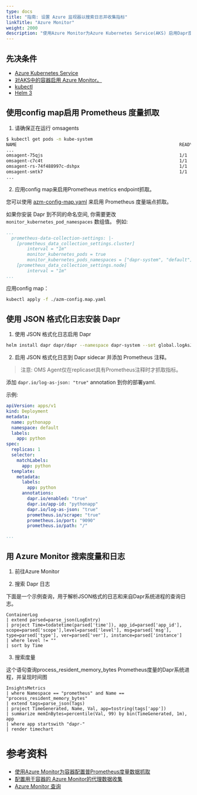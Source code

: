 ```yaml
---
type: docs
title: "指南: 设置 Azure 监视器以搜索日志并收集指标"
linkTitle: "Azure Monitor"
weight: 2000
description: "使用Azure Monitor为Azure Kubernetes Service(AKS) 启用Dapr度量和日志"
---
```


## 先决条件

- [Azure Kubernetes Service](https://docs.microsoft.com/en-us/azure/aks/)
- [对AKS中的容器启用 Azure Monitor。](https://docs.microsoft.com/en-us/azure/azure-monitor/insights/container-insights-overview)
- [kubectl](https://kubernetes.io/docs/tasks/tools/)
- [Helm 3](https://helm.sh/)

## 使用config map启用 Prometheus 度量抓取

1. 请确保正在运行 omsagents

```bash
$ kubectl get pods -n kube-system
NAME                                                              READY   STATUS    RESTARTS   AGE
...
omsagent-75qjs                                                    1/1     Running   1          44h
omsagent-c7c4t                                                    1/1     Running   0          44h
omsagent-rs-74f488997c-dshpx                                      1/1     Running   1          44h
omsagent-smtk7                                                    1/1     Running   1          44h
...
```

2. 应用config map来启用Prometheus metrics endpoint抓取。

您可以使用 [azm-config-map.yaml](/docs/azm-config-map.yaml) 来启用 Prometheus 度量端点抓取。

如果你安装 Dapr 到不同的命名空间, 你需要更改 `monitor_kubernetes_pod_namespaces` 数组值。 例如:

```yaml
...
  prometheus-data-collection-settings: |-
    [prometheus_data_collection_settings.cluster]
        interval = "1m"
        monitor_kubernetes_pods = true
        monitor_kubernetes_pods_namespaces = ["dapr-system", "default"]
    [prometheus_data_collection_settings.node]
        interval = "1m"
...
```

应用config map：

```bash
kubectl apply -f ./azm-config.map.yaml
```

## 使用 JSON 格式化日志安装 Dapr

1. 使用 JSON 格式化日志启用 Dapr

```bash
helm install dapr dapr/dapr --namespace dapr-system --set global.logAsJson=true
```

2. 启用 JSON 格式化日志到 Dapr sidecar 并添加 Prometheus 注释。

> 注意: OMS Agent仅在replicaset具有Prometheus注释时才抓取指标。

添加 `dapr.io/log-as-json: "true"` annotation 到你的部署yaml.

示例:
```yaml
apiVersion: apps/v1
kind: Deployment
metadata:
  name: pythonapp
  namespace: default
  labels:
    app: python
spec:
  replicas: 1
  selector:
    matchLabels:
      app: python
  template:
    metadata:
      labels:
        app: python
      annotations:
        dapr.io/enabled: "true"
        dapr.io/app-id: "pythonapp"
        dapr.io/log-as-json: "true"
        prometheus.io/scrape: "true"
        prometheus.io/port: "9090"
        prometheus.io/path: "/"

...
```

## 用 Azure Monitor 搜索度量和日志

1. 前往Azure Monitor

2. 搜索 Dapr 日志

下面是一个示例查询，用于解析JSON格式的日志和来自Dapr系统进程的查询日志。

```
ContainerLog
| extend parsed=parse_json(LogEntry)
| project Time=todatetime(parsed['time']), app_id=parsed['app_id'], scope=parsed['scope'],level=parsed['level'], msg=parsed['msg'], type=parsed['type'], ver=parsed['ver'], instance=parsed['instance']
| where level != ""
| sort by Time
```

3. 搜索度量

这个语句查询process_resident_memory_bytes Prometheus度量的Dapr系统进程，并呈现时间图

```
InsightsMetrics
| where Namespace == "prometheus" and Name == "process_resident_memory_bytes"
| extend tags=parse_json(Tags)
| project TimeGenerated, Name, Val, app=tostring(tags['app'])
| summarize memInBytes=percentile(Val, 99) by bin(TimeGenerated, 1m), app
| where app startswith "dapr-"
| render timechart
```

# 参考资料

* [使用Azure Monitor为容器配置普Prometheus度量数据抓取](https://docs.microsoft.com/en-us/azure/azure-monitor/insights/container-insights-prometheus-integration)
* [配置用于容器的 Azure Monitor的代理数据收集](https://docs.microsoft.com/en-us/azure/azure-monitor/insights/container-insights-agent-config)
* [Azure Monitor 查询](https://docs.microsoft.com/en-us/azure/azure-monitor/log-query/query-language)
